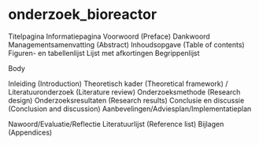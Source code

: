 # onderzoek_bioreactor

Titelpagina
Informatiepagina
Voorwoord (Preface)
Dankwoord
Managementsamenvatting (Abstract)
Inhoudsopgave (Table of contents)
Figuren- en tabellenlijst
Lijst met afkortingen
Begrippenlijst

Body

Inleiding (Introduction)
Theoretisch kader (Theoretical framework) / Literatuuronderzoek (Literature review)
Onderzoeksmethode (Research design)
Onderzoeksresultaten (Research results)
Conclusie en discussie (Conclusion and discussion)
Aanbevelingen/Adviesplan/Implementatieplan

Nawoord/Evaluatie/Reflectie
Literatuurlijst (Reference list)
Bijlagen (Appendices)
